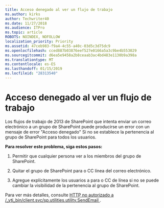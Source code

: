 ```yaml
---
title: Acceso denegado al ver un flujo de trabajo
ms.author: kirks
author: Techwriter40
ms.date: 11/27/2018
ms.audience: ITPro
ms.topic: article
ROBOTS: NOINDEX, NOFOLLOW
localization_priority: Priority
ms.assetid: 47ceb983-f9a4-4c55-a40c-03d5c3d75dc9
ms.openlocfilehash: cced887b03876eef527e0166a5a3c9be4b553029
ms.sourcegitcommit: d6ea5e9458a2b8ceaab3ac4bd483e1130b9a398a
ms.translationtype: MT
ms.contentlocale: es-ES
ms.lasthandoff: 01/15/2019
ms.locfileid: "28313540"
---
```

# <a name="access-denied-when-viewing-a-workflow"></a>Acceso denegado al ver un flujo de trabajo

Los flujos de trabajo de 2013 de SharePoint que intenta enviar un correo electrónico a un grupo de SharePoint puede producirse un error con un mensaje de error "Acceso denegado" Si no se establece la pertenencia al grupo de SharePoint para todos los usuarios.
  
 **Para resolver este problema, siga estos pasos:**
  
 1. Permitir que cualquier persona ver a los miembros del grupo de SharePoint. 
  
 2. Quitar el grupo de SharePoint para o CC línea del correo electrónico. 
  
 3. Agregue explícitamente los usuarios a para o CC de línea si no se puede cambiar la visibilidad de la pertenencia al grupo de SharePoint. 
  
Para ver más detalles, consulte [HTTP no autorizado a /_vti_bin/client.svc/sp.utilities.utility.SendEmail ](https://go.microsoft.com/fwlink/?linkid=2044694&amp;clcid=0x409).
  

